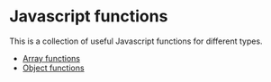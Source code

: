 # Javascript functions

This is a collection of useful Javascript functions for different types.

- [Array functions][Array]
- [Object functions][Object]

[Array]: Array.md "Array functions"
[Object]: Object.md "Object functions"